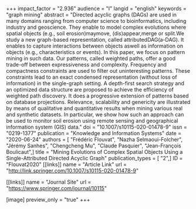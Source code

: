 +++
impact_factor = "2.936"
audience = "I"
langid = "english"
keywords = "graph mining"
abstract = "Directed acyclic graphs (DAGs) are used in many domains ranging from computer science to bioinformatics, including industry and geoscience. They enable to model complex evolutions where spatial objects (e.g., soil erosion)maymove, (dis)appear,merge or split.We study a new graph-based representation, called attributedDAG(a-DAG). It enables to capture interactions between objects aswell as information on objects (e.g., characteristics or events). In this paper, we focus on pattern mining in such data. Our patterns, called weighted paths, offer a good trade-off between expressiveness and complexity. Frequency and compactness constraints are used to filter out uninteresting patterns. These constraints lead to an exact condensed representation (without loss of information) in the single-graph setting. A depth-first search strategy and an optimized data structure are proposed to achieve the efficiency of weighted path discovery. It does a progressive extension of patterns based on database projections. Relevance, scalability and genericity are illustrated by means of qualitative and quantitative results when mining various real and synthetic datasets. In particular, we show how such an approach can be used to monitor soil erosion using remote sensing and geographical information system (GIS) data."
doi = "10.1007/s10115-020-01478-9"
issn = "0219-1377"
publication = "Knowledge and Information Systems"
date = "2020-06-24"
authors = [ "Frédéric Flouvat", "Nazha Selmaoui-Folcher", "Jérémy Sanhes", "Chengcheng Mu", "Claude Pasquier", "Jean-François Boulicaut",]
title = "Mining Evolutions of Complex Spatial Objects Using a Single-Attributed Directed Acyclic Graph"
publication_types = [ "2",]
ID = "Flouvat2020"
[[links]]
name = "Article Link"
url = "http://link.springer.com/10.1007/s10115-020-01478-9"

[[links]]
name = "Journal Site"
url = "https://www.springer.com/journal/10115"

[image]
preview_only = "true"
+++
